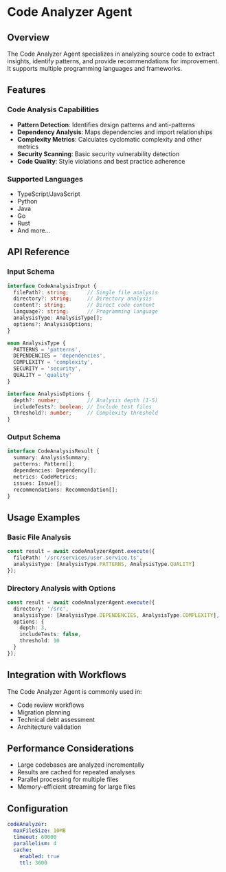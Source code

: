 # Code Analyzer Agent

## Overview

The Code Analyzer Agent specializes in analyzing source code to extract insights, identify patterns, and provide recommendations for improvement. It supports multiple programming languages and frameworks.

## Features

### Code Analysis Capabilities
- **Pattern Detection**: Identifies design patterns and anti-patterns
- **Dependency Analysis**: Maps dependencies and import relationships
- **Complexity Metrics**: Calculates cyclomatic complexity and other metrics
- **Security Scanning**: Basic security vulnerability detection
- **Code Quality**: Style violations and best practice adherence

### Supported Languages
- TypeScript/JavaScript
- Python
- Java
- Go
- Rust
- And more...

## API Reference

### Input Schema

```typescript
interface CodeAnalysisInput {
  filePath?: string;      // Single file analysis
  directory?: string;     // Directory analysis
  content?: string;       // Direct code content
  language?: string;      // Programming language
  analysisType: AnalysisType[];
  options?: AnalysisOptions;
}

enum AnalysisType {
  PATTERNS = 'patterns',
  DEPENDENCIES = 'dependencies',
  COMPLEXITY = 'complexity',
  SECURITY = 'security',
  QUALITY = 'quality'
}

interface AnalysisOptions {
  depth?: number;         // Analysis depth (1-5)
  includeTests?: boolean; // Include test files
  threshold?: number;     // Complexity threshold
}
```

### Output Schema

```typescript
interface CodeAnalysisResult {
  summary: AnalysisSummary;
  patterns: Pattern[];
  dependencies: Dependency[];
  metrics: CodeMetrics;
  issues: Issue[];
  recommendations: Recommendation[];
}
```

## Usage Examples

### Basic File Analysis

```typescript
const result = await codeAnalyzerAgent.execute({
  filePath: '/src/services/user.service.ts',
  analysisType: [AnalysisType.PATTERNS, AnalysisType.QUALITY]
});
```

### Directory Analysis with Options

```typescript
const result = await codeAnalyzerAgent.execute({
  directory: '/src',
  analysisType: [AnalysisType.DEPENDENCIES, AnalysisType.COMPLEXITY],
  options: {
    depth: 3,
    includeTests: false,
    threshold: 10
  }
});
```

## Integration with Workflows

The Code Analyzer Agent is commonly used in:
- Code review workflows
- Migration planning
- Technical debt assessment
- Architecture validation

## Performance Considerations

- Large codebases are analyzed incrementally
- Results are cached for repeated analyses
- Parallel processing for multiple files
- Memory-efficient streaming for large files

## Configuration

```yaml
codeAnalyzer:
  maxFileSize: 10MB
  timeout: 60000
  parallelism: 4
  cache:
    enabled: true
    ttl: 3600
```